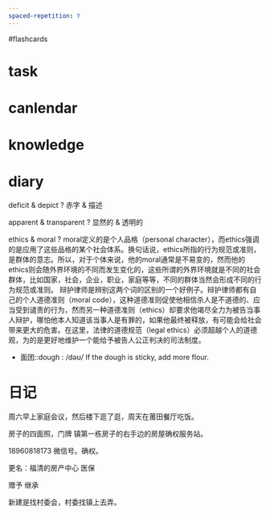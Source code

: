 ```yaml
---
spaced-repetition: Y
---
```


#flashcards 

# task

# canlendar

# knowledge

# diary

deficit & depict
?
赤字 & 描述 <!--SR:!2023-02-09-09-22,1,230-->

apparent & transparent
?
显然的 & 透明的 <!--SR:!2023-02-14-09-23,6,250-->

ethics & moral
?
moral定义的是个人品格（personal character），而ethics强调的是应用了这些品格的某个社会体系。换句话说，ethics所指的行为规范或准则，是群体的意志。所以，对于个体来说，他的moral通常是不易变的，然而他的ethics则会随外界环境的不同而发生变化的，这些所谓的外界环境就是不同的社会群体，比如国家，社会，企业，职业，家庭等等，不同的群体当然会形成不同的行为规范或准则。
辩护律师是辨别这两个词的区别的一个好例子。辩护律师都有自己的个人道德准则（moral code），这种道德准则促使他相信杀人是不道德的、应当受到谴责的行为，然而另一种道德准则（ethics）却要求他竭尽全力为被告当事人辩护，哪怕他本人知道该当事人是有罪的，如果他最终被释放，有可能会给社会带来更大的危害。在这里，法律的道德规范（legal ethics）必须超越个人的道德观，为的是更好地维护一个能给予被告人公正判决的司法制度。 <!--SR:!2023-02-14-09-21,6,250-->

- 面团::dough : /dəʊ/ If the dough is sticky, add more flour. <!--SR:!2023-02-09-04-36,2.3,230-->

# 日记
周六早上家庭会议，然后楼下逛了逛，周天在莆田餐厅吃饭。

房子的四面照，门牌
镇第一栋房子的右手边的房屋确权服务站。

18960818173
微信号。确权。

更名：福清的房产中心
医保

赠予
继承

新建是找村委会，村委找镇上去弄。